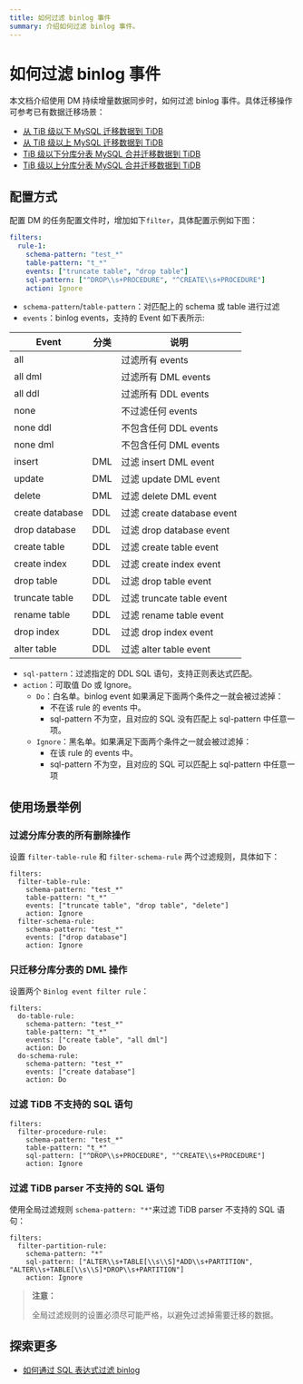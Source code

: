 ```yaml
---
title: 如何过滤 binlog 事件
summary: 介绍如何过滤 binlog 事件。
---
```


# 如何过滤 binlog 事件

本文档介绍使用 DM 持续增量数据同步时，如何过滤 binlog 事件。具体迁移操作可参考已有数据迁移场景：

- [从 TiB 级以下 MySQL 迁移数据到 TiDB](/data-migration/migrate-mysql-tidb-less-tb.md)
- [从 TiB 级以上 MySQL 迁移数据到 TiDB](/data-migration/migrate-mysql-tidb-above-tb.md)
- [TiB 级以下分库分表 MySQL 合并迁移数据到 TiDB](/data-migration/migrate-shared-mysql-tidb-less-tb.md)
- [TiB 级以上分库分表 MySQL 合并迁移数据到 TiDB](/data-migration/migrate-shared-mysql-tidb-above-tb.md)

## 配置方式

配置 DM 的任务配置文件时，增加如下`filter`，具体配置示例如下图：

```yaml
filters:
  rule-1:
    schema-pattern: "test_*"
    table-pattern: "t_*"
    events: ["truncate table", "drop table"]
    sql-pattern: ["^DROP\\s+PROCEDURE", "^CREATE\\s+PROCEDURE"]
    action: Ignore
```

- `schema-pattern`/`table-pattern`：对匹配上的 schema 或 table 进行过滤
- `events`：binlog events，支持的 Event 如下表所示:

| Event           | 分类 | 说明                       |
| --------------- | ---- | --------------------------|
| all             |      | 过滤所有 events            |
| all dml         |      | 过滤所有 DML events        |
| all ddl         |      | 过滤所有 DDL events        |
| none            |      | 不过滤任何 events          |
| none ddl        |      | 不包含任何 DDL events      |
| none dml        |      | 不包含任何 DML events      |
| insert          | DML  | 过滤 insert DML event      |
| update          | DML  | 过滤 update DML event      |
| delete          | DML  | 过滤 delete DML event      |
| create database | DDL  | 过滤 create database event |
| drop database   | DDL  | 过滤 drop database event   |
| create table    | DDL  | 过滤 create table event    |
| create index    | DDL  | 过滤 create index event    |
| drop table      | DDL  | 过滤 drop table event      |
| truncate table  | DDL  | 过滤 truncate table event  |
| rename table    | DDL  | 过滤 rename table event    |
| drop index      | DDL  | 过滤 drop index event      |
| alter table     | DDL  | 过滤 alter table event     |

- `sql-pattern`：过滤指定的 DDL SQL 语句，支持正则表达式匹配。
- `action`：可取值 Do 或 Ignore。
    - `Do`：白名单。binlog event 如果满足下面两个条件之一就会被过滤掉：
        - 不在该 rule 的 events 中。
        - sql-pattern 不为空，且对应的 SQL 没有匹配上 sql-pattern 中任意一项。
    - `Ignore`：黑名单。如果满足下面两个条件之一就会被过滤掉：
        - 在该 rule 的 events 中。
        - sql-pattern 不为空，且对应的 SQL 可以匹配上 sql-pattern 中任意一项

## 使用场景举例

### 过滤分库分表的所有删除操作

设置 `filter-table-rule` 和 `filter-schema-rule` 两个过滤规则，具体如下：

```
filters:
  filter-table-rule:
    schema-pattern: "test_*"
    table-pattern: "t_*"
    events: ["truncate table", "drop table", "delete"]
    action: Ignore
  filter-schema-rule:
    schema-pattern: "test_*"
    events: ["drop database"]
    action: Ignore
```

### 只迁移分库分表的 DML 操作

设置两个 `Binlog event filter rule`：

```
filters:
  do-table-rule:
    schema-pattern: "test_*"
    table-pattern: "t_*"
    events: ["create table", "all dml"]
    action: Do
  do-schema-rule:
    schema-pattern: "test_*"
    events: ["create database"]
    action: Do
```

### 过滤 TiDB 不支持的 SQL 语句

```
filters:
  filter-procedure-rule:
    schema-pattern: "test_*"
    table-pattern: "t_*"
    sql-pattern: ["^DROP\\s+PROCEDURE", "^CREATE\\s+PROCEDURE"]
    action: Ignore
```

### 过滤 TiDB parser 不支持的 SQL 语句

使用全局过滤规则 `schema-pattern: "*"`来过滤 TiDB parser 不支持的 SQL 语句：

```
filters:
  filter-partition-rule:
    schema-pattern: "*"
    sql-pattern: ["ALTER\\s+TABLE[\\s\\S]*ADD\\s+PARTITION", "ALTER\\s+TABLE[\\s\\S]*DROP\\s+PARTITION"]
    action: Ignore
```

> **注意：**
>
> 全局过滤规则的设置必须尽可能严格，以避免过滤掉需要迁移的数据。

## 探索更多

- [如何通过 SQL 表达式过滤 binlog](/data-migration/migrate-with-binlog-sql-expression-filter.md)
